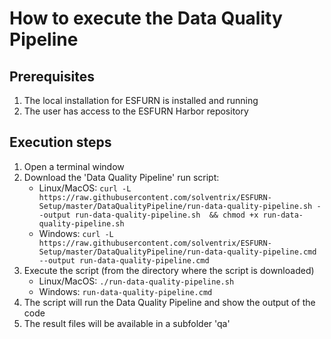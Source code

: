 # How to execute the Data Quality Pipeline

## Prerequisites
1. The local installation for ESFURN is installed and running
2. The user has access to the ESFURN Harbor repository

## Execution steps
1. Open a terminal window
2. Download the 'Data Quality Pipeline' run script:
    * Linux/MacOS:
      ```curl -L https://raw.githubusercontent.com/solventrix/ESFURN-Setup/master/DataQualityPipeline/run-data-quality-pipeline.sh --output run-data-quality-pipeline.sh  && chmod +x run-data-quality-pipeline.sh```
    * Windows:
      ```curl -L https://raw.githubusercontent.com/solventrix/ESFURN-Setup/master/DataQualityPipeline/run-data-quality-pipeline.cmd --output run-data-quality-pipeline.cmd```
3. Execute the script (from the directory where the script is downloaded)
    * Linux/MacOS:
      ```./run-data-quality-pipeline.sh```
    * Windows:
      ```run-data-quality-pipeline.cmd```
4. The script will run the Data Quality Pipeline and show the output of the code
5. The result files will be available in a subfolder 'qa'
